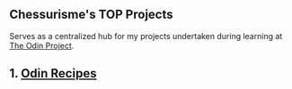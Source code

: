 ## Chessurisme's TOP Projects

Serves as a centralized hub for my projects undertaken during learning at [The Odin Project](theodinproject.com).

## 1. [Odin Recipes](https://github.com/chessurisme/odin-recipes)
